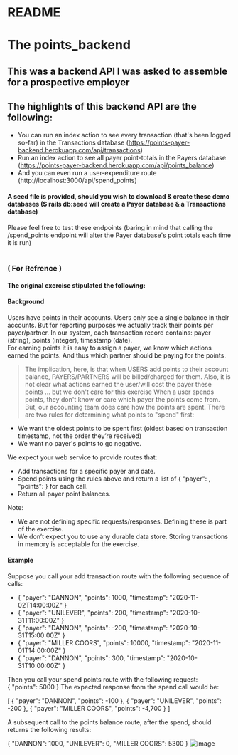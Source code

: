 # README

# The points_backend
## This was a backend API I was asked to assemble for a prospective employer

## The highlights of this backend API are the following:
* You can run an index action to see every transaction (that's been logged so-far) in the Transactions database (https://points-payer-backend.herokuapp.com/api/transactions)
* Run an index action to see all payer point-totals in the Payers database (https://points-payer-backend.herokuapp.com/api/points_balance)
* And you can even run a user-expenditure route (http://localhost:3000/api/spend_points)

#### A seed file is provided, should you wish to download & create these demo databases ($ rails db:seed   will create a Payer database & a Transactions database)

Please feel free to test these endpoints (baring in mind that calling the /spend_points endpoint will alter the Payer database's point totals each time it is run)

# 

### ( For Refrence )
#### The original exercise stipulated the following:

#### Background  
Users have points in their accounts. Users only see a single balance in their accounts. But for reporting purposes we actually track their points per payer/partner. In our system, each transaction record contains: ​payer​ (string), ​points​ (integer), ​timestamp​ (date).  
For earning points it is easy to assign a payer, we know which actions earned the points. And thus which partner should be paying for the points.  
> The implication, here, is that when USERS add points to their account balance, PAYERS/PARTNERS will be billed/charged for them. 
> Also, it is not clear what actions earned the user/will cost the payer these points … but we don't care for this exercise
When a user spends points, they don't know or care which payer the points come from. But, our accounting team does care how the points are spent. There are two rules for determining what points to "spend" first:  
* We want the oldest points to be spent first (oldest based on transaction timestamp, not the order they’re received) 
* We want no payer's points to go negative.  

We expect your web service to provide routes that:  
* Add transactions for a specific payer and date. 
* Spend points using the rules above and return a list of ​{ "payer": <string>, "points": <integer> }​ for each call. 
* Return all payer point balances.  

Note: 
* We are not defining specific requests/responses. Defining these is part of the exercise. 
* We don’t expect you to use any durable data store. Storing transactions in memory is acceptable for the exercise. 

#### Example  
Suppose you call your add transaction route with the following sequence of calls: 
 
* { "payer": "DANNON", "points": 1000, "timestamp": "2020-11-02T14:00:00Z" } 
* { "payer": "UNILEVER", "points": 200, "timestamp": "2020-10-31T11:00:00Z" } 
* { "payer": "DANNON", "points": -200, "timestamp": "2020-10-31T15:00:00Z" } 
* { "payer": "MILLER COORS", "points": 10000, "timestamp": "2020-11-01T14:00:00Z" } 
* { "payer": "DANNON", "points": 300, "timestamp": "2020-10-31T10:00:00Z" } 
 
Then you call your spend points route with the following request:  
{ "points": 5000 } 
The expected response from the spend call would be:  
 
[ 
    { "payer": "DANNON", "points": -100 }, 
    { "payer": "UNILEVER", "points": -200 }, 
    { "payer": "MILLER COORS", "points": -4,700 } 
] 

A subsequent call to the points balance route, after the spend, should returns the following results:  
 
{ 
    "DANNON": 1000, 
    "UNILEVER": 0, 
    "MILLER COORS": 5300 
} ![image](https://user-images.githubusercontent.com/79064297/126266620-29c20f1f-1fc7-40cd-a1fe-55655b416823.png)

